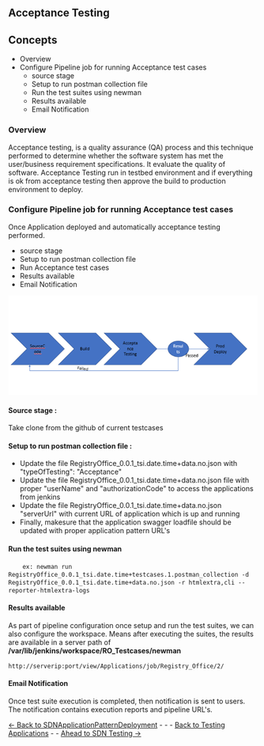 ## Acceptance Testing 

## Concepts
- Overview
- Configure Pipeline job for running Acceptance test cases
    - source stage
    - Setup to run postman collection file
    - Run the test suites using newman
    - Results available
    - Email Notification

### Overview
Acceptance testing, is a quality assurance (QA) process and this technique performed to determine whether the software system has met the user/business requirement specifications. It evaluate the quality of software. Acceptance Testing run in testbed environment and if everything is ok from acceptance testing then approve the build to production environment to deploy.

### Configure Pipeline job for running Acceptance test cases
Once Application deployed and automatically acceptance testing performed.
- source stage
- Setup to run postman collection file
- Run Acceptance test cases
- Results available
- Email Notification

![Accep](../Images/AcceptanceTestingflow.PNG)

#### Source stage : 
Take clone from the github of current testcases
     
#### Setup to run postman collection file : 
- Update the file RegistryOffice_0.0.1_tsi.date.time+data.no.json with "typeOfTesting": "Acceptance"
- Update the file RegistryOffice_0.0.1_tsi.date.time+data.no.json file with proper "userName" and "authorizationCode" to access the applications from jenkins
- Update the file RegistryOffice_0.0.1_tsi.date.time+data.no.json "serverUrl" with current URL of application which is up and running
-  Finally, makesure that the application swagger loadfile should be updated with proper application pattern URL's

#### Run the test suites using newman
        
        ex: newman run RegistryOffice_0.0.1_tsi.date.time+testcases.1.postman_collection -d RegistryOffice_0.0.1_tsi.date.time+data.no.json -r htmlextra,cli --reporter-htmlextra-logs

#### Results available

As part of pipeline configuration once setup and run the test suites, we can also configure the workspace. Means after executing the suites, the results are available in a server path of **/var/lib/jenkins/workspace/RO_Testcases/newman**
    
    http://serverip:port/view/Applications/job/Registry_Office/2/

#### Email Notification

Once test suite execution is completed, then notification is sent to users. The notification contains execution reports and pipeline URL's.

[<- Back to SDNApplicationPatternDeployment](../SDNApplicationPatternDeployment/Overview.md) - - - [Back to Testing Applications](../../../TestingApplications.md) - - [Ahead to SDN Testing ->](../../IntegrationTesting/Overview/Overview.md)